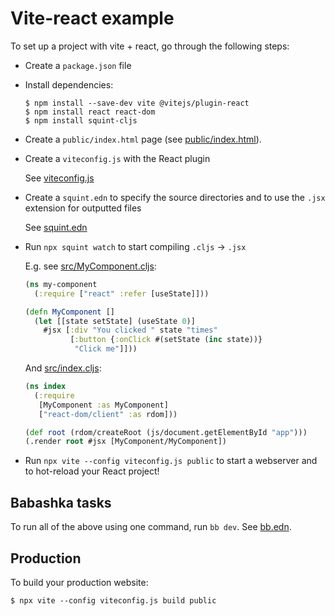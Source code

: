 # Vite-react example

To set up a project with vite + react, go through the following steps:

- Create a `package.json` file

- Install dependencies:

  ```
  $ npm install --save-dev vite @vitejs/plugin-react
  $ npm install react react-dom
  $ npm install squint-cljs
  ```

- Create a `public/index.html` page (see [public/index.html](public/index.html)).

- Create a `viteconfig.js` with the React plugin

  See [viteconfig.js](viteconfig.js)

- Create a `squint.edn` to specify the source directories and to use the `.jsx`
  extension for outputted files

  See [squint.edn](squint.edn)

- Run `npx squint watch` to start compiling `.cljs` -> `.jsx`

  E.g. see [src/MyComponent.cljs](src/MyComponent.cljs):

  ``` clojure
  (ns my-component
    (:require ["react" :refer [useState]]))

  (defn MyComponent []
    (let [[state setState] (useState 0)]
      #jsx [:div "You clicked " state "times"
            [:button {:onClick #(setState (inc state))}
             "Click me"]]))
  ```

  And [src/index.cljs](src/index.cljs):

  ```clojure
  (ns index
    (:require
     [MyComponent :as MyComponent]
     ["react-dom/client" :as rdom]))

  (def root (rdom/createRoot (js/document.getElementById "app")))
  (.render root #jsx [MyComponent/MyComponent])
  ```

- Run `npx vite --config viteconfig.js public` to start a webserver and to hot-reload your React project!

## Babashka tasks

To run all of the above using one command, run `bb dev`. See [bb.edn](bb.edn).

## Production

To build your production website:

```
$ npx vite --config viteconfig.js build public
```
